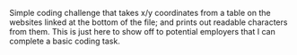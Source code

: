 Simple coding challenge that takes x/y coordinates from a table on the websites linked at the bottom of the file; and prints out readable characters from them.
This is just here to show off to potential employers that I can complete a basic coding task.
